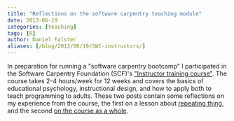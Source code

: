 ```yaml
---
title: "Reflections on the software carpentry teaching module"
date: 2013-06-19
categories: [teaching]
tags: [R]
author: Daniel Falster
aliases: [/blog/2013/06/19/SWC-instructors/]
---
```


In preparation for running a "software carpentry bootcamp" I participated in the Software Carpentry Foundation (SCF)'s ["Instructor training course"](https://software-carpentry.org/pages/join.html#instructors).  The course takes 2-4 hours/week for 12 weeks and covers the basics of educational psychology, instructional design, and how to apply both to teach programming to adults. These two posts contain some reflections on my experience from the course, the first on a lesson about [repeating thing](https://teaching.software-carpentry.org/2013/06/reflections-repeating-things/), and the second [on the course as a whole](https://swcarpentry.github.io/training-course/2013/06/reflections-on-the-software-carpentry-teaching-module/).
